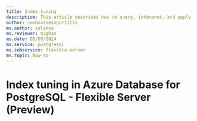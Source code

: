 ```yaml
---
title: Index tuning
description: This article describes how to query, interpret, and apply the recommendations produced by index tuning feature in Azure Database for PostgreSQL - Flexible Server.
author: nachoalonsoportillo
ms.author: ialonso
ms.reviewer: maghan
ms.date: 05/08/2024
ms.service: postgresql
ms.subservice: flexible-server
ms.topic: how-to
---
```

# Index tuning in Azure Database for PostgreSQL - Flexible Server (Preview)
